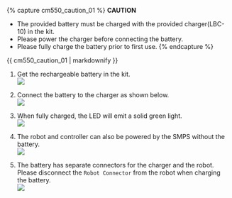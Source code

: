 
{% capture cm550_caution_01 %}
**CAUTION**  
- The provided battery must be charged with the provided charger(LBC-10) in the kit.
- Please power the charger before connecting the battery.
- Please fully charge the battery prior to first use.
{% endcapture %}
<div class="notice--warning">{{ cm550_caution_01 | markdownify }}</div>

1. Get the rechargeable battery in the kit.  
  ![](/assets/images/edu/engineer/kit1/battery_charging_1_kr.png)

2. Connect the battery to the charger as shown below.  
  ![](/assets/images/edu/engineer/kit1/battery_charging_2.png)

3. When fully charged, the LED will emit a solid green light.  
  ![](/assets/images/edu/engineer/kit1/battery_charging_3.png)

4. The robot and controller can also be powered by the SMPS without the battery.  
  ![](/assets/images/edu/engineer/kit1/battery_charging_4_kr.png)

5. The battery has separate connectors for the charger and the robot. Please disconnect the `Robot Connector` from the robot when charging the battery.  
  ![](/assets/images/edu/engineer/kit1/battery_charging_5.png)
